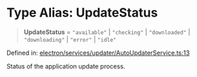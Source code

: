 # Type Alias: UpdateStatus

> **UpdateStatus** = `"available"` \| `"checking"` \| `"downloaded"` \| `"downloading"` \| `"error"` \| `"idle"`

Defined in: [electron/services/updater/AutoUpdaterService.ts:13](https://github.com/Nick2bad4u/Uptime-Watcher/blob/dca5483e793478722cd3e6e125cafcec5fc771f0/electron/services/updater/AutoUpdaterService.ts#L13)

Status of the application update process.

